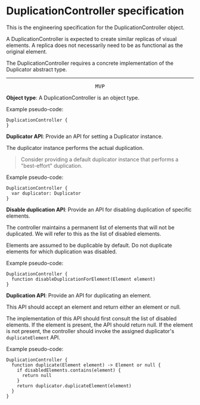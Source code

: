 # DuplicationController specification

This is the engineering specification for the DuplicationController object.

A DuplicationController is expected to create similar replicas of visual elements. A replica does not necessarily need to be as functional as the original element.

The DuplicationController requires a concrete implementation of the Duplicator abstract type.

---

<p style="text-align:center"><tt>MVP</tt></p>

**Object type**: A DuplicationController is an object type.

Example pseudo-code:

    DuplicationController {
    }

**Duplicator API**: Provide an API for setting a Duplicator instance.

The duplicator instance performs the actual duplication.

> Consider providing a default duplicator instance that performs a "best-effort" duplication.

Example pseudo-code:

    DuplicationController {
      var duplicator: Duplicator
    }

**Disable duplication API**: Provide an API for disabling duplication of specific elements.

The controller maintains a permanent list of elements that will not be duplicated. We will refer to this as the list of disabled elements.

Elements are assumed to be duplicable by default. Do not duplicate elements for which duplication was disabled.

Example pseudo-code:

    DuplicationController {
      function disableDuplicationForElement(Element element)
    }

**Duplication API**: Provide an API for duplicating an element.

This API should accept an element and return either an element or null.

The implementation of this API should first consult the list of disabled elements. If the element is present, the API should return null. If the element is not present, the controller should invoke the assigned duplicator's `duplicateElement` API.

Example pseudo-code:

    DuplicationController {
      function duplicate(Element element) -> Element or null {
        if disabledElements.contains(element) {
          return null
        }
        return duplicator.duplicateElement(element)
      }
    }
